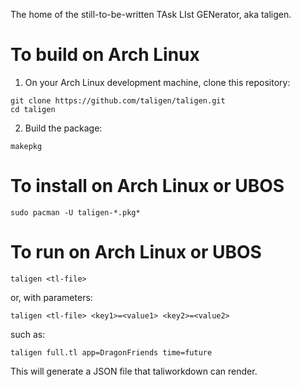 The home of the still-to-be-written TAsk LIst GENerator, aka taligen.

# To build on Arch Linux

1. On your Arch Linux development machine, clone this repository:
```
git clone https://github.com/taligen/taligen.git
cd taligen
```

2. Build the package:
```
makepkg
```

# To install on Arch Linux or UBOS
```
sudo pacman -U taligen-*.pkg*
```

# To run on Arch Linux or UBOS
```
taligen <tl-file>
```
or, with parameters:
```
taligen <tl-file> <key1>=<value1> <key2>=<value2>
```
such as:
```
taligen full.tl app=DragonFriends time=future
```
This will generate a JSON file that taliworkdown can render.
